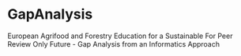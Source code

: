 # GapAnalysis
European Agrifood and Forestry Education for a Sustainable For Peer Review Only Future - Gap Analysis from an Informatics Approach
